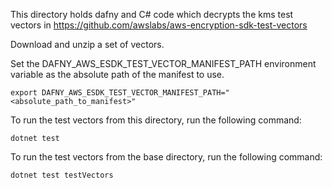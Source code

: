 This directory holds dafny and C# code which decrypts the kms test vectors in https://github.com/awslabs/aws-encryption-sdk-test-vectors

Download and unzip a set of vectors.

Set the DAFNY_AWS_ESDK_TEST_VECTOR_MANIFEST_PATH environment variable as the absolute path of the manifest to use.

```
export DAFNY_AWS_ESDK_TEST_VECTOR_MANIFEST_PATH="<absolute_path_to_manifest>"
```

To run the test vectors from this directory, run the following command:

```
dotnet test
```

To run the test vectors from the base directory, run the following command:

```
dotnet test testVectors
```
